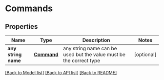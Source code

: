 # Commands


## Properties
Name | Type | Description | Notes
------------ | ------------- | ------------- | -------------
**any string name** | [**Command**](Command.md) | any string name can be used but the value must be the correct type | [optional]

[[Back to Model list]](../README.md#documentation-for-models) [[Back to API list]](../README.md#documentation-for-api-endpoints) [[Back to README]](../README.md)


